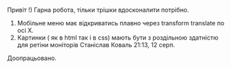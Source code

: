 Привіт !)
Гарна робота, тільки трішки вдосконалити потрібно.
1. Мобільне меню має відкриватись плавно через transform translate по осі Х.
2. Картинки ( як в html так і в css) мають бути з роздільною здатністю для ретіни моніторів 
Станіслав Коваль
21:13, 12 серп.


Доопрацьовано.
